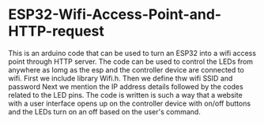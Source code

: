 # ESP32-Wifi-Access-Point-and-HTTP-request
This is an arduino code that can be used to turn an ESP32 into a wifi access point through HTTP server. 
The code can be used to control the LEDs from anywhere as lomg as the esp and the controller device are connected to wifi.
First we include library Wifi.h.
Then we define thw wifi SSID and password 
Next we mention the IP address details followed by the codes related to the LED pins.
The code is written is such a way that a website with a user interface opens up on the controller device with on/off buttons and the LEDs turn on an off based on the user's command.
